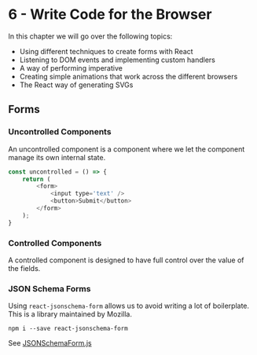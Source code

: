 # 6 - Write Code for the Browser

In this chapter we will go over the following topics:

- Using different techniques to create forms with React
- Listening to DOM events and implementing custom handlers
- A way of performing imperative
- Creating simple animations that work across the different browsers
- The React way of generating SVGs

## Forms

### Uncontrolled Components

An uncontrolled component is a component where we let the component manage its own internal state.

```javascript
const uncontrolled = () => {
    return (
        <form>
            <input type='text' />
            <button>Submit</button>
        </form>
    );
}
```

### Controlled Components

A controlled component is designed to have full control over the value of the fields.

### JSON Schema Forms

Using `react-jsonschema-form` allows us to avoid writing a lot of boilerplate.  This is a library maintained by Mozilla.

`npm i --save react-jsonschema-form`

See [JSONSchemaForm.js](components/JSONSchemaForm.js)
